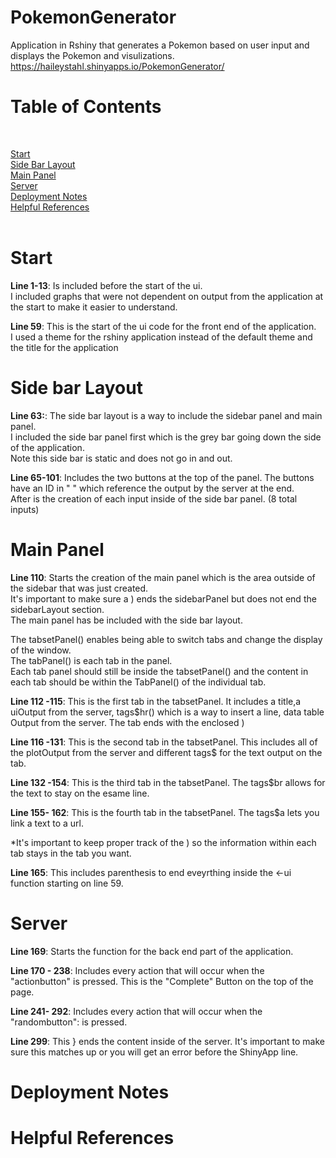 # PokemonGenerator
Application in Rshiny that generates a Pokemon based on user input and displays the Pokemon and visulizations.
https://haileystahl.shinyapps.io/PokemonGenerator/
# Table of Contents
[](#)<br />




[Start](#Start)<br />
[Side Bar Layout](#)<br />
[Main Panel](#)<br />
[Server](#)<br />
[Deployment Notes](#)<br />
[Helpful References](#)<br />
[](#)<br />

# Start
**Line 1-13**: Is included before the start of the ui. <br />
I included graphs that were not dependent on output from the application at the start to make it easier to understand.<br />

**Line 59**: This is the start of the ui code for the front end of the application.<br />
I used a theme for the rshiny application instead of the default theme and the title for the application<br />

# Side bar Layout
**Line 63:**: The side bar layout is a way to include the sidebar panel and main panel.<br />
I included the side bar panel first which is the grey bar going down the side of the application.<br />
Note this side bar is static and does not go in and out.<br />

**Line 65-101**: Includes the two buttons at the top of the panel. 
The buttons have an ID in " " which reference the output by the server at the end. <br />
After is the creation of each input inside of the side bar panel. (8 total inputs) <br />

# Main Panel

**Line 110**: Starts the creation of the main panel which is the area outside of the sidebar that was just created.<br />
It's important to make sure a ) ends the sidebarPanel but does not end the sidebarLayout section.<br />
The main panel has be included with the side bar layout.<br />

The  tabsetPanel() enables being able to switch tabs and change the display of the window.<br />
The  tabPanel() is each tab in the panel. <br />
Each tab panel should still be inside the tabsetPanel() and the content in each tab should be within the TabPanel() of the individual tab.<br />

**Line 112 -115**: This is the first tab in the tabsetPanel. 
It includes a title,a uiOutput from the server, tags$hr() which is a way to insert a line, data table Output from the server.
The tab ends with the enclosed )

**Line 116 -131**: This is the second tab in the tabsetPanel. 
This includes all of the plotOutput from the server and different tags$ for the text output on the tab.



**Line 132 -154**: This is the third tab in the tabsetPanel. 
The tags$br allows for the text to stay on the esame line.




**Line 155- 162**: This is the fourth tab in the tabsetPanel. 
 The tags$a lets you link a text to a url.

*It's important to keep proper track of the ) so the information within each tab stays in the tab you want.

**Line 165**: This includes parenthesis to end eveyrthing inside the <-ui function starting on line 59.



# Server
**Line 169**: Starts the function for the back end part of the application.

**Line 170 - 238**: Includes every action that will occur when the "actionbutton" is pressed. This is the "Complete" Button on the top of the page.





**Line 241- 292**: Includes every action that will occur when the "randombutton": is pressed.




**Line 299**: This } ends the content inside of the server. It's important to make sure this matches up or you will get an error before the ShinyApp line.


# Deployment Notes



# Helpful References
